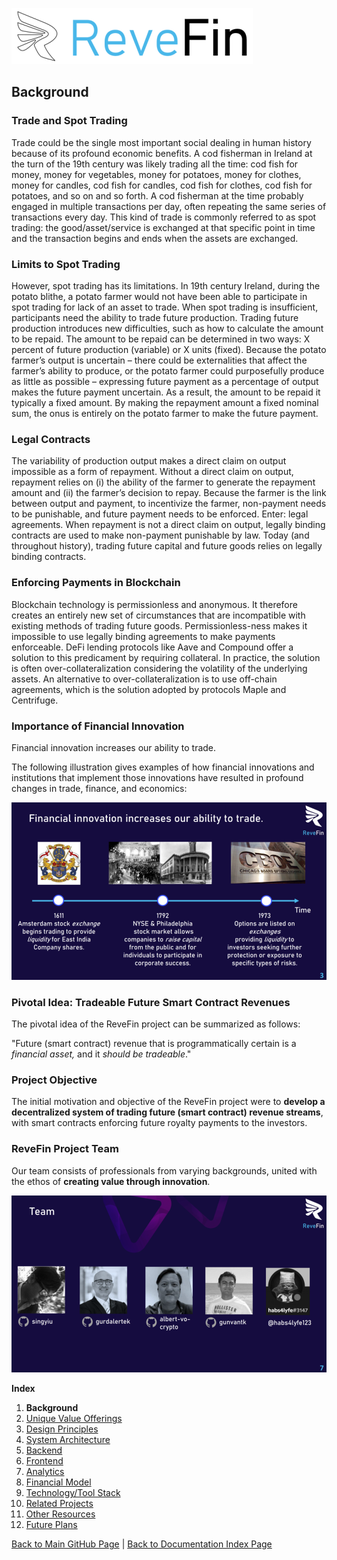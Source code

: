 ![Logo](./img/logo.png) 

## Background

### Trade and Spot Trading

Trade could be the single most important social dealing in human history because of its profound economic benefits. A cod fisherman in Ireland at the turn of the 19th century was likely trading all the time: cod fish for money, money for vegetables, money for potatoes, money for clothes, money for candles, cod fish for candles, cod fish for clothes, cod fish for potatoes, and so on and so forth. A cod fisherman at the time probably engaged in multiple transactions per day, often repeating the same series of transactions every day. This kind of trade is commonly referred to as spot trading: the good/asset/service is exchanged at that specific point in time and the transaction begins and ends when the assets are exchanged.

### Limits to Spot Trading

However, spot trading has its limitations. In 19th century Ireland, during the potato blithe, a potato farmer would not have been able to participate in spot trading for lack of an asset to trade. When spot trading is insufficient, participants need the ability to trade future production. Trading future production introduces new difficulties, such as how to calculate the amount to be repaid. The amount to be repaid can be determined in two ways: X percent of future production (variable) or X units (fixed). Because the potato farmer’s output is uncertain – there could be externalities that affect the farmer’s ability to produce, or the potato farmer could purposefully produce as little as possible – expressing future payment as a percentage of output makes the future payment uncertain. As a result, the amount to be repaid it typically a fixed amount. By making the repayment amount a fixed nominal sum, the onus is entirely on the potato farmer to make the future payment. 

### Legal Contracts

The variability of production output makes a direct claim on output impossible as a form of repayment. Without a direct claim on output, repayment relies on (i) the ability of the farmer to generate the repayment amount and (ii) the farmer’s decision to repay. Because the farmer is the link between output and payment, to incentivize the farmer, non-payment needs to be punishable, and future payment needs to be enforced. Enter: legal agreements. When repayment is not a direct claim on output, legally binding contracts are used to make non-payment punishable by law. Today (and throughout history), trading future capital and future goods relies on legally binding contracts.

### Enforcing Payments in Blockchain

Blockchain technology is permissionless and anonymous. It therefore creates an entirely new set of circumstances that are incompatible with existing methods of trading future goods. Permissionless-ness makes it impossible to use legally binding agreements to make payments enforceable. DeFi lending protocols like Aave and Compound offer a solution to this predicament by requiring collateral. In practice, the solution is often over-collateralization considering the volatility of the underlying assets. An alternative to over-collateralization is to use off-chain agreements, which is the solution adopted by protocols Maple and Centrifuge.

### Importance of Financial Innovation

Financial innovation increases our ability to trade.

The following illustration gives examples of how financial innovations and institutions that implement those innovations have resulted in profound changes in trade, finance, and economics:

![Project Intro](./img/Slide03.png) 


### Pivotal Idea: Tradeable Future Smart Contract Revenues

The pivotal idea of the ReveFin project can be summarized as follows: 

"Future (smart contract) revenue that is programmatically certain is a *financial asset,* and it *should be tradeable*."


### Project Objective

The initial motivation and objective of the ReveFin project were to **develop a decentralized system of trading future (smart contract) revenue streams**, with smart contracts enforcing future royalty payments to the investors.

### ReveFin Project Team

Our team consists of professionals from varying backgrounds, united with the ethos of **creating value through innovation**.

![Project Team](./img/Slide07.png) 


**Index**

1. **Background**
2. [Unique Value Offerings](UniqueValueOfferings.md)
3. [Design Principles](DesignPrinciples.md)
4. [System Architecture](SystemArchitecture.md)
5. [Backend](Backend.md)
6. [Frontend](Frontend.md)
7. [Analytics](Analytics.md)
8. [Financial Model](FinancialModel.md)
9. [Technology/Tool Stack](TechnologyStack.md)
10. [Related Projects](RelatedProjects.md)
11. [Other Resources](OtherResources.md)
12. [Future Plans](FuturePlans.md)


<hline></hline>

[Back to Main GitHub Page](../README.md) | [Back to Documentation Index Page](Documentation.md)
